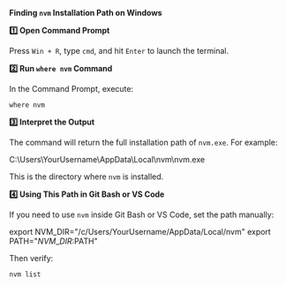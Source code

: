  **Finding `nvm` Installation Path on Windows**

**1️⃣ Open Command Prompt**

Press `Win + R`, type `cmd`, and hit `Enter` to launch the terminal.

**2️⃣ Run `where nvm` Command**

In the Command Prompt, execute:
```
where nvm
```
**3️⃣ Interpret the Output**

The command will return the full installation path of `nvm.exe`. For example:

C:\\Users\\YourUsername\\AppData\\Local\\nvm\\nvm.exe

This is the directory where `nvm` is installed.

**4️⃣ Using This Path in Git Bash or VS Code**

If you need to use `nvm` inside Git Bash or VS Code, set the path manually:

export NVM\_DIR="/c/Users/YourUsername/AppData/Local/nvm" export PATH="$NVM\_DIR:$PATH"

Then verify:
```
nvm list
```
